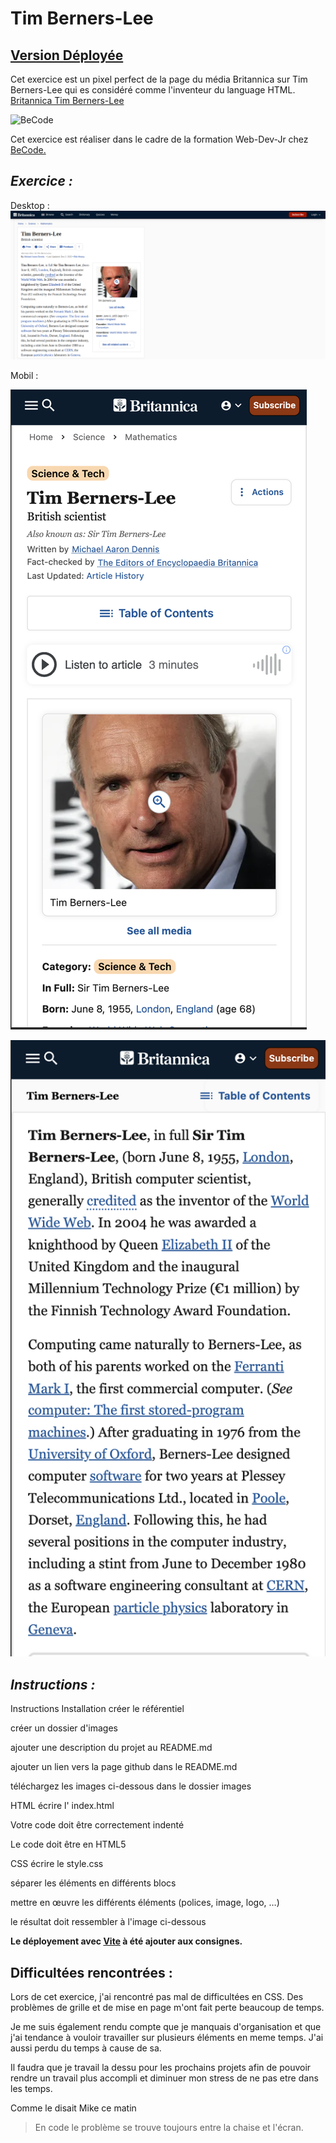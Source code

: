 # Tim Berners-Lee

## [Version Déployée ](https://cebe0210.github.io/tim-berners-lee/ "Githut-cebe0210")

Cet exercice est un pixel perfect de la page du média Britannica sur Tim Berners-Lee qui es considéré comme l'inventeur du language HTML. [Britannica Tim Berners-Lee](https://www.britannica.com/biography/Tim-Berners-Lee)  

![BeCode](https://event.smartcity.brussels/userfiles/events_smartvillages/becode-4.png "BeCode")

Cet exercice est réaliser dans le cadre de la formation Web-Dev-Jr chez [BeCode.](https://becode.org/all-trainings/pedagogical-framework-junior-developer/)

## _Exercice :_

Desktop :  
![Desktop](/images/timBernersLeeMockupDesktop.png "Capture desktop")  

Mobil : 

![Mobil 1](/images/timBernersLeeMockupMobile1.png "mobil-1")

![Mobil-2](/images/timBernersLeeMockupMobile2.png "mobil-2")

## _Instructions :_

Instructions
Installation
créer le référentiel

créer un dossier d'images

ajouter une description du projet au README.md

ajouter un lien vers la page github dans le README.md

téléchargez les images ci-dessous dans le dossier images

HTML
écrire l' index.html

Votre code doit être correctement indenté

Le code doit être en HTML5

CSS
écrire le style.css

séparer les éléments en différents blocs

mettre en œuvre les différents éléments (polices, image, logo, …​ )

le résultat doit ressembler à l'image ci-dessous

**Le déployement avec [Vite](https://vitejs.dev/ "Vitejs.dev") à été ajouter aux consignes.**

## Difficultées rencontrées :

Lors de cet exercice, j'ai rencontré pas mal de difficultées en CSS. 
Des problèmes de grille et de mise en page m'ont fait perte beaucoup de temps.  

Je me suis également rendu compte que je manquais d'organisation et que j'ai tendance à vouloir travailler sur plusieurs éléments en meme temps. J'ai aussi perdu du temps à cause de sa.

Il faudra que je travail la dessu pour les prochains projets afin de pouvoir rendre un travail plus accompli et diminuer mon stress de ne pas etre dans les temps. 

Comme le disait Mike ce matin
> En code le problème se trouve toujours entre la chaise et l'écran.




